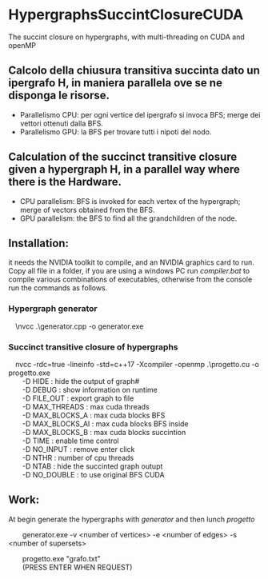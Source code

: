 # HypergraphsSuccintClosureCUDA
The succint closure on hypergraphs, with multi-threading on CUDA and openMP

## Calcolo della chiusura transitiva succinta dato un ipergrafo H, in maniera parallela ove se ne disponga le risorse.
<ul>
	<li>Parallelismo CPU: per ogni vertice del ipergrafo si invoca BFS; merge dei vettori ottenuti dalla BFS. </li>
	<li>Parallelismo GPU: la BFS per trovare tutti i nipoti del nodo.</li>
	</ul>
	
## Calculation of the succinct transitive closure given a hypergraph H, in a parallel way where there is the Hardware.
<ul>
	<li>CPU parallelism: BFS is invoked for each vertex of the hypergraph; merge of vectors obtained from the BFS. </li>
	<li>GPU parallelism: the BFS to find all the grandchildren of the node.</li>
	</ul>

## Installation:
it needs the NVIDIA toolkit to compile, and an NVIDIA graphics card to run.<br />
Copy all file in a folder, if you are using a windows PC run _compiler.bat_ to compile various combinations of executables, otherwise from the console run the commands as follows.

### Hypergraph generator
&emsp;\nvcc .\generator.cpp -o generator.exe <br />

### Succinct transitive closure of hypergraphs
&emsp;nvcc -rdc=true -lineinfo -std=c++17 -Xcompiler -openmp .\progetto.cu -o progetto.exe <br />
&emsp;&emsp;-D HIDE  : hide the output of graph# <br />
&emsp;&emsp;-D DEBUG : show information on runtime <br />
&emsp;&emsp;-D FILE_OUT : export graph to file <br />
&emsp;&emsp;-D MAX_THREADS : max cuda threads <br />
&emsp;&emsp;-D MAX_BLOCKS_A : max cuda blocks BFS <br />
&emsp;&emsp;-D MAX_BLOCKS_AI : max cuda blocks BFS inside <br />
&emsp;&emsp;-D MAX_BLOCKS_B : max cuda blocks succintion <br />
&emsp;&emsp;-D TIME : enable time control <br />
&emsp;&emsp;-D NO_INPUT : remove enter click <br />
&emsp;&emsp;-D NTHR : number of cpu threads <br />
&emsp;&emsp;-D NTAB : hide the succinted graph outupt <br />
&emsp;&emsp;-D NO_DOUBLE : to use original BFS CUDA <br />

## Work:
At begin generate the hypergraphs with _generator_ and then lunch _progetto_<br />

&emsp;&emsp;generator.exe -v &lt;number of vertices&gt; -e &lt;number of edges&gt; -s &lt;number of supersets&gt;<br />

&emsp;&emsp;progetto.exe "grafo.txt" <br />
&emsp;&emsp;(PRESS ENTER WHEN REQUEST)
